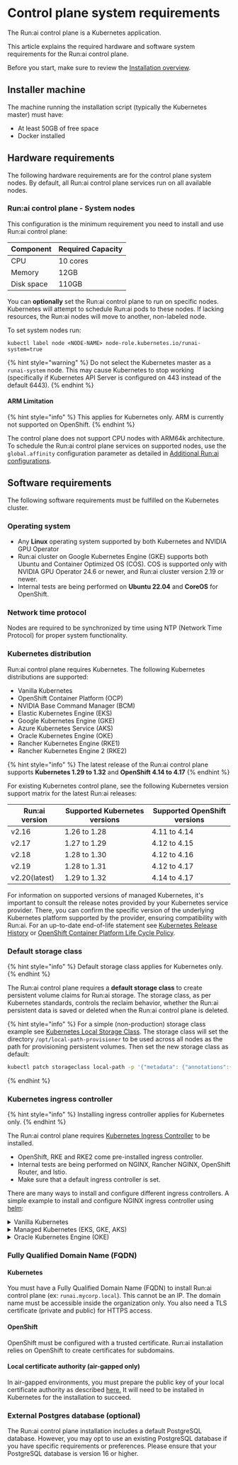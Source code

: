 # Control plane system requirements

The Run:ai control plane is a Kubernetes application.

This article explains the required hardware and software system requirements for the Run:ai control plane.

Before you start, make sure to review the [Installation overview](overview.md).

## Installer machine

The machine running the installation script (typically the Kubernetes master) must have:

* At least 50GB of free space
* Docker installed

## Hardware requirements

The following hardware requirements are for the control plane system nodes. By default, all Run:ai control plane services run on all available nodes.&#x20;

### Run:ai control plane - System nodes

This configuration is the minimum requirement you need to install and use Run:ai control plane:

| Component  | Required Capacity |
| ---------- | ----------------- |
| CPU        | 10 cores          |
| Memory     | 12GB              |
| Disk space | 110GB             |

You can **optionally** set the Run:ai control plane to run on specific nodes. Kubernetes will attempt to schedule Run:ai pods to these nodes. If lacking resources, the Run:ai nodes will move to another, non-labeled node.

To set system nodes run:

```
kubectl label node <NODE-NAME> node-role.kubernetes.io/runai-system=true
```

{% hint style="warning" %}
Do not select the Kubernetes master as a `runai-system` node. This may cause Kubernetes to stop working (specifically if Kubernetes API Server is configured on 443 instead of the default 6443).
{% endhint %}

#### ARM Limitation

{% hint style="info" %}
This applies for Kubernetes only. ARM is currently not supported on OpenShift.
{% endhint %}

The control plane does not support CPU nodes with ARM64k architecture. To schedule the Run:ai control plane services on supported nodes, use the `global.affinity` configuration parameter as detailed in [Additional Run:ai configurations](backend.md#additional-runai-configurations-optional).&#x20;

## Software requirements

The following software requirements must be fulfilled on the Kubernetes cluster.

### Operating system

* Any **Linux** operating system supported by both Kubernetes and NVIDIA GPU Operator
* Run:ai cluster on Google Kubernetes Engine (GKE) supports both Ubuntu and Container Optimized OS (COS). COS is supported only with NVIDIA GPU Operator 24.6 or newer, and Run:ai cluster version 2.19 or newer.
* Internal tests are being performed on **Ubuntu 22.04** and **CoreOS** for OpenShift.

### Network time protocol&#x20;

Nodes are required to be synchronized by time using NTP (Network Time Protocol) for proper system functionality.

### Kubernetes distribution

Run:ai control plane requires Kubernetes. The following Kubernetes distributions are supported:

* Vanilla Kubernetes
* OpenShift Container Platform (OCP)
* NVIDIA Base Command Manager (BCM)
* Elastic Kubernetes Engine (EKS)
* Google Kubernetes Engine (GKE)
* Azure Kubernetes Service (AKS)
* Oracle Kubernetes Engine (OKE)
* Rancher Kubernetes Engine (RKE1)
* Rancher Kubernetes Engine 2 (RKE2)

{% hint style="info" %}
The latest release of the Run:ai control plane supports **Kubernetes 1.29 to 1.32** and **OpenShift 4.14 to 4.17**
{% endhint %}

For existing Kubernetes control plane, see the following Kubernetes version support matrix for the latest Run:ai releases:

| Run:ai version | Supported Kubernetes versions | Supported OpenShift versions |
| -------------- | ----------------------------- | ---------------------------- |
| v2.16          | 1.26 to 1.28                  | 4.11 to 4.14                 |
| v2.17          | 1.27 to 1.29                  | 4.12 to 4.15                 |
| v2.18          | 1.28 to 1.30                  | 4.12 to 4.16                 |
| v2.19          | 1.28 to 1.31                  | 4.12 to 4.17                 |
| v2.20(latest)  | 1.29 to 1.32                  | 4.14 to 4.17                 |

For information on supported versions of managed Kubernetes, it's important to consult the release notes provided by your Kubernetes service provider. There, you can confirm the specific version of the underlying Kubernetes platform supported by the provider, ensuring compatibility with Run:ai. For an up-to-date end-of-life statement see [Kubernetes Release History](https://kubernetes.io/releases/) or [OpenShift Container Platform Life Cycle Policy](https://access.redhat.com/support/policy/updates/openshift).

### Default storage class

{% hint style="info" %}
Default storage class applies for Kubernetes only.
{% endhint %}

The Run:ai control plane requires a **default storage class** to create persistent volume claims for Run:ai storage. The storage class, as per Kubernetes standards, controls the reclaim behavior, whether the Run:ai persistent data is saved or deleted when the Run:ai control plane is deleted.

{% hint style="info" %}
For a simple (non-production) storage class example see [Kubernetes Local Storage Class](https://kubernetes.io/docs/concepts/storage/storage-classes/#local). The storage class will set the directory `/opt/local-path-provisioner` to be used across all nodes as the path for provisioning persistent volumes. Then set the new storage class as default:

```bash
kubectl patch storageclass local-path -p '{"metadata": {"annotations":{"storageclass.kubernetes.io/is-default-class":"true"}}}'
```
{% endhint %}

### Kubernetes ingress controller

{% hint style="info" %}
Installing ingress controller applies for Kubernetes only.
{% endhint %}

The Run:ai control plane requires [Kubernetes Ingress Controller](https://kubernetes.io/docs/concepts/services-networking/ingress-controllers/) to be installed.

* OpenShift, RKE and RKE2 come pre-installed ingress controller.
* Internal tests are being performed on NGINX, Rancher NGINX, OpenShift Router, and Istio.
* Make sure that a default ingress controller is set.

There are many ways to install and configure different ingress controllers. A simple example to install and configure NGINX ingress controller using [helm](https://helm.sh/):

<details>

<summary>Vanilla Kubernetes</summary>

Run the following commands:

```bash
helm repo add ingress-nginx https://kubernetes.github.io/ingress-nginx
helm repo update
helm upgrade -i nginx-ingress ingress-nginx/ingress-nginx \
    --namespace nginx-ingress --create-namespace \
    --set controller.kind=DaemonSet \
    --set controller.service.externalIPs="{<INTERNAL-IP>,<EXTERNAL-IP>}" # Replace <INTERNAL-IP> and <EXTERNAL-IP> with the internal and external IP addresses of one of the nodes
```

</details>

<details>

<summary>Managed Kubernetes (EKS, GKE, AKS)</summary>

Run the following commands:

```bash
helm repo add ingress-nginx https://kubernetes.github.io/ingress-nginx
helm repo update
helm install nginx-ingress ingress-nginx/ingress-nginx \
    --namespace nginx-ingress --create-namespace
```

</details>

<details>

<summary>Oracle Kubernetes Engine (OKE)</summary>

Run the following commands:

```bash
helm repo add ingress-nginx https://kubernetes.github.io/ingress-nginx
helm repo update
helm install nginx-ingress ingress-nginx/ingress-nginx \
    --namespace ingress-nginx --create-namespace \
    --set controller.service.annotations.oci.oraclecloud.com/load-balancer-type=nlb \
    --set controller.service.annotations.oci-network-load-balancer.oraclecloud.com/is-preserve-source=True \
    --set controller.service.annotations.oci-network-load-balancer.oraclecloud.com/security-list-management-mode=None \
    --set controller.service.externalTrafficPolicy=Local \
    --set controller.service.annotations.oci-network-load-balancer.oraclecloud.com/subnet=<SUBNET-ID> # Replace <SUBNET-ID> with the subnet ID of one of your cluster
```

</details>

### Fully Qualified Domain Name (FQDN)

#### Kubernetes

&#x20;You must have a Fully Qualified Domain Name (FQDN) to install Run:ai control plane (ex: `runai.mycorp.local`). This cannot be an IP. The domain name must be accessible inside the organization only. You also need a TLS certificate (private and public) for HTTPS access.

#### OpenShift&#x20;

OpenShift must be configured with a trusted certificate. Run:ai installation relies on OpenShift to create certificates for subdomains.

#### Local certificate authority (air-gapped only)

In air-gapped environments, you must prepare the public key of your local certificate authority as described [here.](https://docs.run.ai/latest/admin/config/org-cert/) It will need to be installed in Kubernetes for the installation to succeed.

### External Postgres database (optional)

The Run:ai control plane installation includes a default PostgreSQL database. However, you may opt to use an existing PostgreSQL database if you have specific requirements or preferences. Please ensure that your PostgreSQL database is version 16 or higher.
